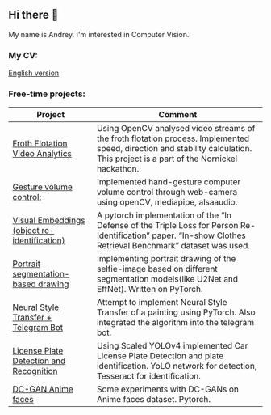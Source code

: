 ## Hi there 👋

My name is Andrey. I'm interested in Computer Vision.

### My CV:
[English version](https://drive.google.com/file/d/1oqkeMyfttpaUkSemkW1q2TiepJVwN_BU/view?usp=sharing)

### Free-time projects:

| Project | Comment |
| ------- | --------------|
| [Froth Flotation Video Analytics](https://github.com/Muroger/Froth-flotation-videoanalytics-using-OpenCV) | Using OpenCV analysed video streams of the froth flotation process. Implemented speed, direction and stability calculation. This project is a part of the Nornickel hackathon. |
| [Gesture volume control:](https://github.com/Muroger/Gesture-volume-control) | Implemented hand-gesture computer volume control through web-camera using openCV, mediapipe, alsaaudio. |
| [Visual Embeddings (object re-identification)](https://github.com/Muroger/Visual-embeddings-triplet-reid) | A pytorch implementation of the “In Defense of the Triple Loss for Person Re-Identification” paper. “In-show Clothes Retrieval Benchmark” dataset was used. |
| [Portrait segmentation-based drawing](https://github.com/Muroger/Segmentation-for-Portrait-Generation) | Implementing portrait drawing of the selfie-image based on different segmentation models(like U2Net and EffNet). Written on PyTorch. |
| [Neural Style Transfer + Telegram Bot](https://github.com/Muroger/Style-Transfer-Telegram-Bot) | Attempt to implement Neural Style Transfer of a painting using PyTorch. Also integrated the algorithm into the telegram bot. |
| [License Plate Detection and Recognition](https://github.com/Muroger/Car-plate-detection-Yolov4-pytorch) | Using Scaled YOLOv4 implemented Car License Plate Detection and plate identification. YoLO network for detection, Tesseract for identification. |
| [DC-GAN Anime faces](https://github.com/Muroger/GAN-experiments) | Some experiments with DC-GANs on Anime faces dataset. Pytorch. |
